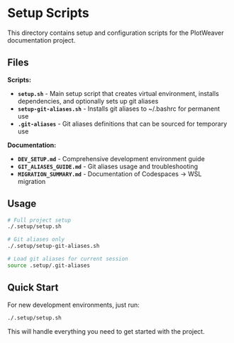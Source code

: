 # Setup Scripts

This directory contains setup and configuration scripts for the PlotWeaver documentation project.

## Files

**Scripts:**
- **`setup.sh`** - Main setup script that creates virtual environment, installs dependencies, and optionally sets up git aliases
- **`setup-git-aliases.sh`** - Installs git aliases to ~/.bashrc for permanent use
- **`.git-aliases`** - Git aliases definitions that can be sourced for temporary use

**Documentation:**
- **`DEV_SETUP.md`** - Comprehensive development environment guide
- **`GIT_ALIASES_GUIDE.md`** - Git aliases usage and troubleshooting
- **`MIGRATION_SUMMARY.md`** - Documentation of Codespaces → WSL migration

## Usage

```bash
# Full project setup
./.setup/setup.sh

# Git aliases only
./.setup/setup-git-aliases.sh

# Load git aliases for current session
source .setup/.git-aliases
```

## Quick Start

For new development environments, just run:
```bash
./.setup/setup.sh
```

This will handle everything you need to get started with the project.
